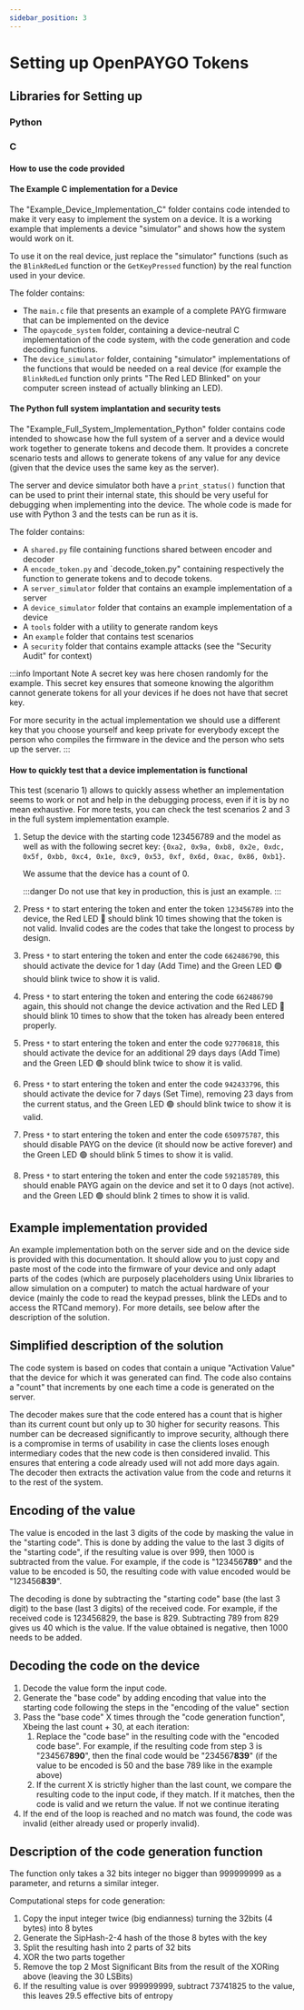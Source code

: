 ```yaml
---
sidebar_position: 3
---
```


# Setting up OpenPAYGO Tokens

## Libraries for Setting up

### Python


### C

#### How to use the code provided

#### The Example C implementation for a Device

The "Example_Device_Implementation_C" folder contains code intended to make it very easy to implement the system on a device. It is a working example that implements a device "simulator" and shows how the system would work on it.

To use it on the real device, just replace the "simulator" functions (such as the `BlinkRedLed` function or the `GetKeyPressed` function) by the real function used in your device.

The folder contains:

- The `main.c` file that presents an example of a complete PAYG firmware that can be implemented on the device
- The `opaycode_system` folder, containing a device-neutral C implementation of the code system, with the code generation and code decoding functions.
- The `device_simulator` folder, containing "simulator" implementations of the functions that would be needed on a real device (for example the `BlinkRedLed` function only prints "The Red LED Blinked" on your computer screen instead of actually blinking an LED).

#### The Python full system implantation and security tests

The "Example_Full_System_Implementation_Python" folder contains code intended to showcase how the full system of a server and a device would work together to generate tokens and decode them. It provides a concrete scenario tests and allows to generate tokens of any value for any device (given that the device uses the same key as the server).

The server and device simulator both have a `print_status()` function that can be used to print their internal state, this should be very useful for debugging when implementing into the device. The whole code is made for use with Python 3 and the tests can be run as it is.

The folder contains:

- A `shared.py` file containing functions shared between encoder and decoder
- A `encode_token.py` and `decode_token.py" containing respectively the function to generate tokens and to decode tokens.
- A `server_simulator` folder that contains an example implementation of a server
- A `device_simulator` folder that contains an example implementation of a device
- A `tools` folder with a utility to generate random keys
- An `example` folder that contains test scenarios
- A `security` folder that contains example attacks (see the "Security Audit" for context)

:::info Important Note
A secret key was here chosen randomly for the example. This secret key ensures that someone knowing the algorithm cannot generate tokens for all your devices if he does not have that secret key.

For more security in the actual implementation we should use a different key that you choose yourself and keep private for everybody except the person who compiles the firmware in the device and the person who sets up the server.
:::

#### How to quickly test that a device implementation is functional

This test (scenario 1) allows to quickly assess whether an implementation seems to work or not and help in the debugging process, even if it is by no mean exhaustive. For more tests, you can check the test scenarios 2 and 3 in the full system implementation example.

1. Setup the device with the starting code 123456789 and the model as well as with the following secret key: `{0xa2, 0x9a, 0xb8, 0x2e, 0xdc, 0x5f, 0xbb, 0xc4, 0x1e, 0xc9, 0x53, 0xf, 0x6d, 0xac, 0x86, 0xb1}`.

   We assume that the device has a count of 0.

   :::danger
   Do not use that key in production, this is just an example.
   :::

2. Press `*` to start entering the token and enter the token `123456789` into the device, the Red LED 🔴 should blink 10 times showing that the token is not valid. Invalid codes are the codes that take the longest to process by design.
3. Press `*` to start entering the token and enter the code `662486790`, this should activate the device for 1 day (Add Time) and the Green LED 🟢 should blink twice to show it is valid.
4. Press `*` to start entering the token and entering the code `662486790` again, this should not change the device activation and the Red LED 🔴 should blink 10 times to show that the token has already been entered properly.
5. Press `*` to start entering the token and enter the code `927706818`, this should activate the device for an additional 29 days days (Add Time) and the Green LED 🟢 should blink twice to show it is valid.
6. Press `*` to start entering the token and enter the code `942433796`, this should activate the device for 7 days (Set Time), removing 23 days from the current status, and the Green LED 🟢 should blink twice to show it is valid.
7. Press `*` to start entering the token and enter the code `650975787`, this should disable PAYG on the device (it should now be active forever) and the Green LED 🟢 should blink 5 times to show it is valid.
8. Press `*` to start entering the token and enter the code `592185789`, this should enable PAYG again on the device and set it to 0 days (not active). and the Green LED 🟢 should blink 2 times to show it is valid.


## Example implementation provided

An example implementation both on the server side and on the device side is provided with this documentation. It should allow you to just copy and paste most of the code into the firmware of your device and only adapt parts of the codes (which are purposely placeholders using Unix libraries to allow simulation on a computer) to match the actual hardware of your device (mainly the code to read the keypad presses, blink the LEDs and to access the RTCand memory). For more details, see below after the description of the solution.

## Simplified description of the solution

The code system is based on codes that contain a unique "Activation Value" that the device for which it was generated can find. The code also contains a "count" that increments by one each time a code is generated on the server.

The decoder makes sure that the code entered has a count that is higher than its current count but only up to 30 higher for security reasons. This number can be decreased significantly to improve security, although there is a compromise in terms of usability in case the clients loses enough intermediary codes that the new code is then considered invalid. This ensures that entering a code already used will not add more days again. The decoder then extracts the activation value from the code and returns it to the rest of the system.

## Encoding of the value

The value is encoded in the last 3 digits of the code by masking the value in the "starting code". This is done by adding the value to the last 3 digits of the "starting code", if the resulting value is over 999, then 1000 is subtracted from the value. For example, if the code is "123456**789**" and the value to be encoded is 50, the resulting code with value encoded would be "123456**839**".

The decoding is done by subtracting the "starting code" base (the last 3 digit) to the base (last 3 digits) of the received code. For example, if the received code is 123456829, the base is 829. Subtracting 789 from 829 gives us 40 which is the value. If the value obtained is negative, then 1000 needs to be added.

## Decoding the code on the device

1. Decode the value form the input code.
1. Generate the "base code" by adding encoding that value into the starting code following the steps in the "encoding of the value" section
1. Pass the "base code" X times through the "code generation function", Xbeing the last count + 30, at each iteration:
   1. Replace the "code base" in the resulting code with the "encoded code base". For example, if the resulting code from step 3 is "234567**890**", then the final code would be "234567**839**" (if the value to be encoded is 50 and the base 789 like in the example above)
   1. If the current X is strictly higher than the last count, we compare the resulting code to the input code, if they match. If it matches, then the code is valid and we return the value. If not we continue iterating
1. If the end of the loop is reached and no match was found, the code was invalid (either already used or properly invalid).

## Description of the code generation function

The function only takes a 32 bits integer no bigger than 999999999 as a parameter, and returns a similar integer.

Computational steps for code generation:

1. Copy the input integer twice (big endianness) turning the 32bits (4 bytes) into 8 bytes
1. Generate the SipHash-2-4 hash of the those 8 bytes with the key
1. Split the resulting hash into 2 parts of 32 bits
1. XOR the two parts together
1. Remove the top 2 Most Significant Bits from the result of the XORing above (leaving the 30 LSBits)
1. If the resulting value is over 999999999, subtract 73741825 to the value, this leaves 29.5 effective bits of entropy


